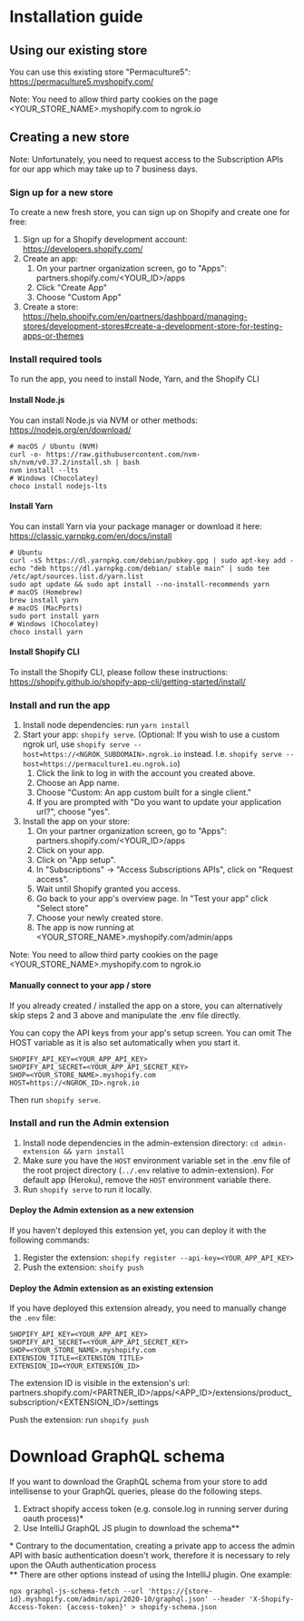 # Installation guide

## Using our existing store

You can use this existing store "Permaculture5": https://permaculture5.myshopify.com/

<!-- TODO links to App and extension -->

Note: You need to allow third party cookies on the page <YOUR_STORE_NAME>.myshopify.com to ngrok.io

## Creating a new store

Note: Unfortunately, you need to request access to the Subscription APIs for our app which may take up to 7 business days.

### Sign up for a new store

To create a new fresh store, you can sign up on Shopify and create one for free:

1. Sign up for a Shopify development account: https://developers.shopify.com/
2. Create an app:
    1. On your partner organization screen, go to "Apps": partners.shopify.com/<YOUR_ID>/apps
    2. Click "Create App"
    3. Choose "Custom App"
3. Create a store: https://help.shopify.com/en/partners/dashboard/managing-stores/development-stores#create-a-development-store-for-testing-apps-or-themes

### Install required tools

To run the app, you need to install Node, Yarn, and the Shopify CLI

#### Install Node.js

You can install Node.js via NVM or other methods: https://nodejs.org/en/download/

```
# macOS / Ubuntu (NVM)
curl -o- https://raw.githubusercontent.com/nvm-sh/nvm/v0.37.2/install.sh | bash
nvm install --lts
# Windows (Chocolatey)
choco install nodejs-lts
```

#### Install Yarn

You can install Yarn via your package manager or download it here: https://classic.yarnpkg.com/en/docs/install

```
# Ubuntu
curl -sS https://dl.yarnpkg.com/debian/pubkey.gpg | sudo apt-key add -
echo "deb https://dl.yarnpkg.com/debian/ stable main" | sudo tee /etc/apt/sources.list.d/yarn.list
sudo apt update && sudo apt install --no-install-recommends yarn
# macOS (Homebrew)
brew install yarn
# macOS (MacPorts)
sudo port install yarn
# Windows (Chocolatey)
choco install yarn
```

#### Install Shopify CLI

To install the Shopify CLI, please follow these instructions: https://shopify.github.io/shopify-app-cli/getting-started/install/

### Install and run the app

1. Install node dependencies: run `yarn install`
2. Start your app: `shopify serve`. (Optional: If you wish to use a custom ngrok url, use `shopify serve --host=https://<NGROK_SUBDOMAIN>.ngrok.io` instead. I.e. `shopify serve --host=https://permaculture1.eu.ngrok.io`)
    1. Click the link to log in with the account you created above.
    2. Choose an App name.
    3. Choose "Custom: An app custom built for a single client."
    4. If you are prompted with "Do you want to update your application url?", choose "yes".
3. Install the app on your store:
    1. On your partner organization screen, go to "Apps": partners.shopify.com/<YOUR_ID>/apps
    2. Click on your app.
    3. Click on "App setup".
    4. In "Subscriptions" -> "Access Subscriptions APIs", click on "Request access".
    5. Wait until Shopify granted you access.
    6. Go back to your app's overview page. In "Test your app" click "Select store"
    7. Choose your newly created store.
    8. The app is now running at <YOUR_STORE_NAME>.myshopify.com/admin/apps

Note: You need to allow third party cookies on the page <YOUR_STORE_NAME>.myshopify.com to ngrok.io

#### Manually connect to your app / store

If you already created / installed the app on a store, you can alternatively skip steps 2 and 3 above and manipulate the .env file directly.

You can copy the API keys from your app's setup screen. You can omit The HOST variable as it is also set automatically when you start it.

```
SHOPIFY_API_KEY=<YOUR_APP_API_KEY>
SHOPIFY_API_SECRET=<YOUR_APP_API_SECRET_KEY>
SHOP=<YOUR_STORE_NAME>.myshopify.com
HOST=https://<NGROK_ID>.ngrok.io
```

Then run `shopify serve`.

### Install and run the Admin extension

1. Install node dependencies in the admin-extension directory: `cd admin-extension && yarn install`
2. Make sure you have the `HOST` environment variable set in the .env file of the root project directory (`../.env` relative to admin-extension). For default app (Heroku), remove the `HOST` environment variable there.
3. Run `shopify serve` to run it locally.

#### Deploy the Admin extension as a new extension

If you haven't deployed this extension yet, you can deploy it with the following commands:

1. Register the extension: `shopify register --api-key=<YOUR_APP_API_KEY>`
2. Push the extension: `shoify push`

#### Deploy the Admin extension as an existing extension

If you have deployed this extension already, you need to manually change the `.env` file:

```
SHOPIFY_API_KEY=<YOUR_APP_API_KEY>
SHOPIFY_API_SECRET=<YOUR_APP_API_SECRET_KEY>
SHOP=<YOUR_STORE_NAME>.myshopify.com
EXTENSION_TITLE=<EXTENSION_TITLE>
EXTENSION_ID=<YOUR_EXTENSION_ID>
```

The extension ID is visible in the extension's url: partners.shopify.com/<PARTNER_ID>/apps/<APP_ID>/extensions/product_subscription/<EXTENSION_ID>/settings

Push the extension: run `shopify push`

# Download GraphQL schema

If you want to download the GraphQL schema from your store to add intellisense to your GraphQL queries, please do the following steps.

1. Extract shopify access token (e.g. console.log in running server during oauth process)\*
2. Use IntelliJ GraphQL JS plugin to download the schema\*\*

\* Contrary to the documentation, creating a private app to access the admin API with basic authentication doesn't work,
therefore it is necessary to rely upon the OAuth authentication process  
\*\* There are other options instead of using the IntelliJ plugin. One example:

```
npx graphql-js-schema-fetch --url 'https://{store-id}.myshopify.com/admin/api/2020-10/graphql.json' --header 'X-Shopify-Access-Token: {access-token}' > shopify-schema.json
```
